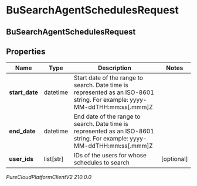 # BuSearchAgentSchedulesRequest

## BuSearchAgentSchedulesRequest

## Properties

|Name | Type | Description | Notes|
|------------ | ------------- | ------------- | -------------|
| **start_date** | datetime | Start date of the range to search. Date time is represented as an ISO-8601 string. For example: yyyy-MM-ddTHH:mm:ss[.mmm]Z | |
| **end_date** | datetime | End date of the range to search. Date time is represented as an ISO-8601 string. For example: yyyy-MM-ddTHH:mm:ss[.mmm]Z | |
| **user_ids** | list[str] | IDs of the users for whose schedules to search | [optional] |



_PureCloudPlatformClientV2 210.0.0_
